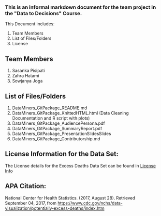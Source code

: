 ### This is an informal markdown document for the team project in the "Data to Decisions" Course.
This Document includes:
1. Team Members
2. List of Files/Folders
3. License

## Team Members
1. Sasanka Pisipati
2. Zahra Hatami
3. Sowjanya Joga

## List of Files/Folders
1. DataMiners_GitPackage_README.md
2. DataMiners_GitPackage_KnittedHTML.html (Data Cleaning Documentation and R script with plots)
4. DataMiners_GitPackage_AudiencePersona.pdf
5. DataMiners_GitPackage_SummaryReport.pdf 
6. DataMiners_GitPackage_PresentationSlidesSlides
7. DataMiners_GitPackage_Contributorship.md


## License Information for the Data Set:
The License details for the Excess Deaths Data Set can be found in [License Info](https://www.cms.gov/about-cms/agency-information/aboutwebsite/privacy-policy.html)

## APA Citation:
National Center for Health Statistics. (2017, August 28). Retrieved September 04, 2017, from https://www.cdc.gov/nchs/data-visualization/potentially-excess-deaths/index.htm
 
  

